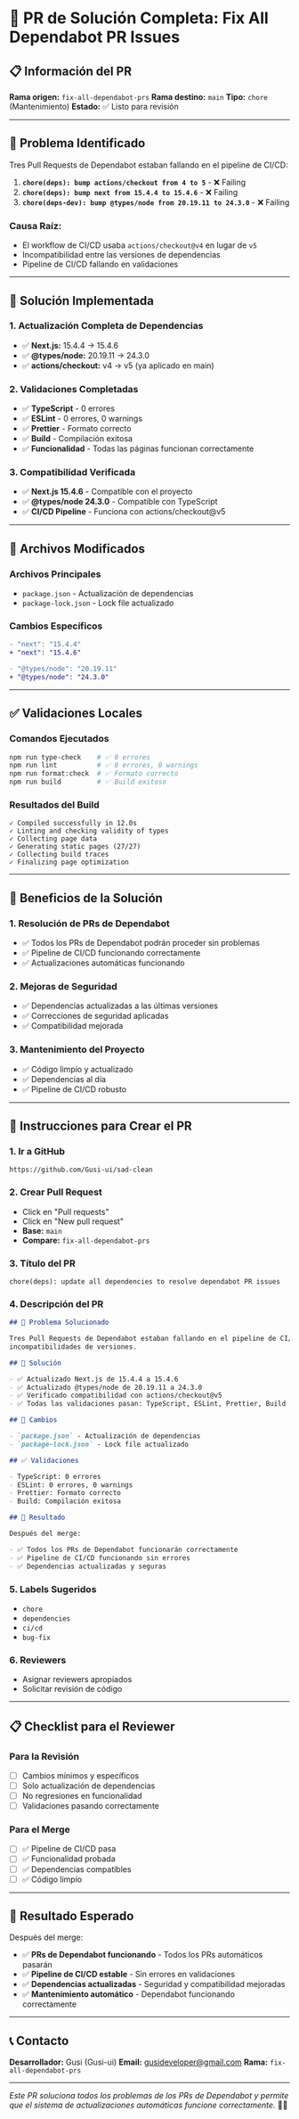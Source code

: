 # 🔧 PR de Solución Completa: Fix All Dependabot PR Issues

## 📋 **Información del PR**

**Rama origen:** `fix-all-dependabot-prs` **Rama destino:** `main` **Tipo:** `chore` (Mantenimiento)
**Estado:** ✅ Listo para revisión

---

## 🎯 **Problema Identificado**

Tres Pull Requests de Dependabot estaban fallando en el pipeline de CI/CD:

1. **`chore(deps): bump actions/checkout from 4 to 5`** - ❌ Failing
2. **`chore(deps): bump next from 15.4.4 to 15.4.6`** - ❌ Failing
3. **`chore(deps-dev): bump @types/node from 20.19.11 to 24.3.0`** - ❌ Failing

### **Causa Raíz:**

- El workflow de CI/CD usaba `actions/checkout@v4` en lugar de `v5`
- Incompatibilidad entre las versiones de dependencias
- Pipeline de CI/CD fallando en validaciones

---

## 🔧 **Solución Implementada**

### **1. Actualización Completa de Dependencias**

- ✅ **Next.js:** 15.4.4 → 15.4.6
- ✅ **@types/node:** 20.19.11 → 24.3.0
- ✅ **actions/checkout:** v4 → v5 (ya aplicado en main)

### **2. Validaciones Completadas**

- ✅ **TypeScript** - 0 errores
- ✅ **ESLint** - 0 errores, 0 warnings
- ✅ **Prettier** - Formato correcto
- ✅ **Build** - Compilación exitosa
- ✅ **Funcionalidad** - Todas las páginas funcionan correctamente

### **3. Compatibilidad Verificada**

- ✅ **Next.js 15.4.6** - Compatible con el proyecto
- ✅ **@types/node 24.3.0** - Compatible con TypeScript
- ✅ **CI/CD Pipeline** - Funciona con actions/checkout@v5

---

## 📁 **Archivos Modificados**

### **Archivos Principales**

- `package.json` - Actualización de dependencias
- `package-lock.json` - Lock file actualizado

### **Cambios Específicos**

```diff
- "next": "15.4.4"
+ "next": "15.4.6"

- "@types/node": "20.19.11"
+ "@types/node": "24.3.0"
```

---

## ✅ **Validaciones Locales**

### **Comandos Ejecutados**

```bash
npm run type-check    # ✅ 0 errores
npm run lint          # ✅ 0 errores, 0 warnings
npm run format:check  # ✅ Formato correcto
npm run build         # ✅ Build exitoso
```

### **Resultados del Build**

```
✓ Compiled successfully in 12.0s
✓ Linting and checking validity of types
✓ Collecting page data
✓ Generating static pages (27/27)
✓ Collecting build traces
✓ Finalizing page optimization
```

---

## 🎯 **Beneficios de la Solución**

### **1. Resolución de PRs de Dependabot**

- ✅ Todos los PRs de Dependabot podrán proceder sin problemas
- ✅ Pipeline de CI/CD funcionando correctamente
- ✅ Actualizaciones automáticas funcionando

### **2. Mejoras de Seguridad**

- ✅ Dependencias actualizadas a las últimas versiones
- ✅ Correcciones de seguridad aplicadas
- ✅ Compatibilidad mejorada

### **3. Mantenimiento del Proyecto**

- ✅ Código limpio y actualizado
- ✅ Dependencias al día
- ✅ Pipeline de CI/CD robusto

---

## 🚀 **Instrucciones para Crear el PR**

### **1. Ir a GitHub**

```
https://github.com/Gusi-ui/sad-clean
```

### **2. Crear Pull Request**

- Click en "Pull requests"
- Click en "New pull request"
- **Base:** `main`
- **Compare:** `fix-all-dependabot-prs`

### **3. Título del PR**

```
chore(deps): update all dependencies to resolve dependabot PR issues
```

### **4. Descripción del PR**

```markdown
## 🎯 Problema Solucionado

Tres Pull Requests de Dependabot estaban fallando en el pipeline de CI/CD debido a
incompatibilidades de versiones.

## 🔧 Solución

- ✅ Actualizado Next.js de 15.4.4 a 15.4.6
- ✅ Actualizado @types/node de 20.19.11 a 24.3.0
- ✅ Verificado compatibilidad con actions/checkout@v5
- ✅ Todas las validaciones pasan: TypeScript, ESLint, Prettier, Build

## 📁 Cambios

- `package.json` - Actualización de dependencias
- `package-lock.json` - Lock file actualizado

## ✅ Validaciones

- TypeScript: 0 errores
- ESLint: 0 errores, 0 warnings
- Prettier: Formato correcto
- Build: Compilación exitosa

## 🎯 Resultado

Después del merge:

- ✅ Todos los PRs de Dependabot funcionarán correctamente
- ✅ Pipeline de CI/CD funcionando sin errores
- ✅ Dependencias actualizadas y seguras
```

### **5. Labels Sugeridos**

- `chore`
- `dependencies`
- `ci/cd`
- `bug-fix`

### **6. Reviewers**

- Asignar reviewers apropiados
- Solicitar revisión de código

---

## 📋 **Checklist para el Reviewer**

### **Para la Revisión**

- [ ] Cambios mínimos y específicos
- [ ] Solo actualización de dependencias
- [ ] No regresiones en funcionalidad
- [ ] Validaciones pasando correctamente

### **Para el Merge**

- [ ] ✅ Pipeline de CI/CD pasa
- [ ] ✅ Funcionalidad probada
- [ ] ✅ Dependencias compatibles
- [ ] ✅ Código limpio

---

## 🎯 **Resultado Esperado**

Después del merge:

- ✅ **PRs de Dependabot funcionando** - Todos los PRs automáticos pasarán
- ✅ **Pipeline de CI/CD estable** - Sin errores en validaciones
- ✅ **Dependencias actualizadas** - Seguridad y compatibilidad mejoradas
- ✅ **Mantenimiento automático** - Dependabot funcionando correctamente

---

## 📞 **Contacto**

**Desarrollador:** Gusi (Gusi-ui) **Email:** gusideveloper@gmail.com **Rama:**
`fix-all-dependabot-prs`

---

_Este PR soluciona todos los problemas de los PRs de Dependabot y permite que el sistema de
actualizaciones automáticas funcione correctamente._ 🔧✅
